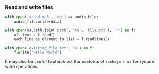 ---
---

### Read and write files

```python
with open('sound.mp3', 'wb') as audio_file:
    audio_file.write(data)

with open(os.path.join('path', 'to', 'file.txt'), 'r') as f:
    all_text = f.read()
    each_line_as_element_in_list = f.readlines()

with open('existing_file.txt', 'a') as f:
    f.write('Hello World')
```

It may also be useful to check out the contents of `package > os` for system wide operations.

